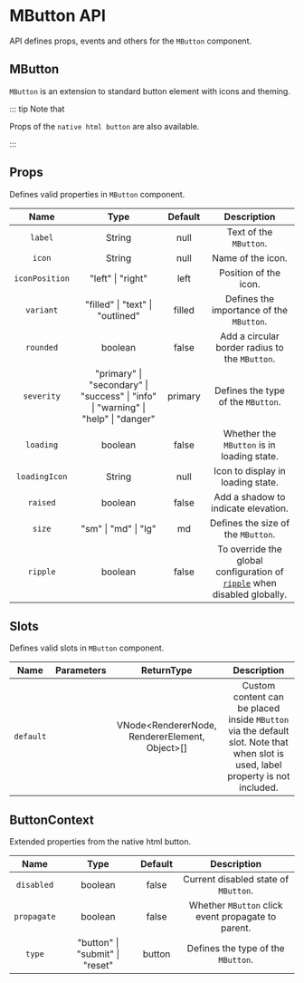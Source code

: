 # MButton API

API defines props, events and others for the `MButton` component.

## MButton

`MButton` is an extension to standard button element with icons and theming.

::: tip Note that

Props of the `native html button` are also available.

:::

## Props

Defines valid properties in `MButton` component.

<div class="full-width d-table">

|      Name      |                                                        Type                                                         |                 Default                  |                                                   Description                                                   |
| :------------: | :-----------------------------------------------------------------------------------------------------------------: | :--------------------------------------: | :-------------------------------------------------------------------------------------------------------------: |
|    `label`     |                                       <span class="text--green">String</span>                                       |  <span class="VPBadge tip">null</span>   |                                             Text of the `MButton`.                                              |
|     `icon`     |                                       <span class="text--green">String</span>                                       |  <span class="VPBadge tip">null</span>   |                                                Name of the icon.                                                |
| `iconPosition` |                                 <span class="text--green">"left" \| "right"</span>                                  |  <span class="VPBadge tip">left</span>   |                                              Position of the icon.                                              |
|   `variant`    |                          <span class="text--green">"filled" \| "text" \| "outlined"</span>                          | <span class="VPBadge tip">filled</span>  |                                    Defines the importance of the `MButton`.                                     |
|   `rounded`    |                                      <span class="text--green">boolean</span>                                       |  <span class="VPBadge tip">false</span>  |                                 Add a circular border radius to the `MButton`.                                  |
|   `severity`   | <span class="text--green">"primary" \| "secondary" \| "success" \| "info" \| "warning" \| "help" \| "danger"</span> | <span class="VPBadge tip">primary</span> |                                       Defines the type of the `MButton`.                                        |
|   `loading`    |                                      <span class="text--green">boolean</span>                                       |  <span class="VPBadge tip">false</span>  |                                   Whether the `MButton` is in loading state.                                    |
| `loadingIcon`  |                                       <span class="text--green">String</span>                                       |  <span class="VPBadge tip">null</span>   |                                        Icon to display in loading state.                                        |
|    `raised`    |                                      <span class="text--green">boolean</span>                                       |  <span class="VPBadge tip">false</span>  |                                       Add a shadow to indicate elevation.                                       |
|     `size`     |                                <span class="text--green">"sm" \| "md" \| "lg"</span>                                |   <span class="VPBadge tip">md</span>    |                                       Defines the size of the `MButton`.                                        |
|    `ripple`    |                                      <span class="text--green">boolean</span>                                       |  <span class="VPBadge tip">false</span>  | To override the global configuration of [`ripple`](../../directives/Ripple/features) when disabled globally. |

</div>

## Slots

Defines valid slots in `MButton` component.

<div class="full-width d-table">

|   Name    | Parameters |                                    ReturnType                                    |                                                           Description                                                            |
| :-------: | :--------: | :------------------------------------------------------------------------------: | :------------------------------------------------------------------------------------------------------------------------------: |
| `default` |            | <span class="VPBadge info">VNode<RendererNode, RendererElement, Object>[]</span> | Custom content can be placed inside `MButton` via the default slot. Note that when slot is used, label property is not included. |

</div>

## ButtonContext

Extended properties from the native html button.

<div class="full-width d-table">

|    Name     |                               Type                               |                 Default                 |                    Description                     |
| :---------: | :--------------------------------------------------------------: | :-------------------------------------: | :------------------------------------------------: |
| `disabled`  |             <span class="text--green">boolean</span>             | <span class="VPBadge tip">false</span>  |        Current disabled state of `MButton`.        |
| `propagate` |             <span class="text--green">boolean</span>             | <span class="VPBadge tip">false</span>  | Whether `MButton` click event propagate to parent. |
|   `type`    | <span class="text--green">"button" \| "submit" \| "reset"</span> | <span class="VPBadge tip">button</span> |         Defines the type of the `MButton`.         |

</div>
